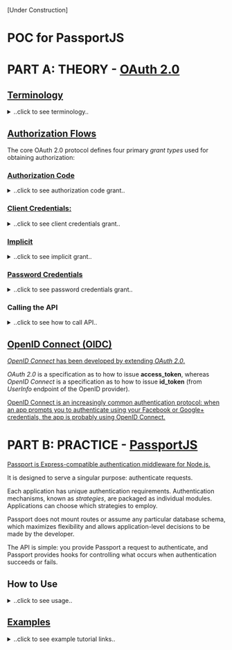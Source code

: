 [Under Construction]

# POC for PassportJS

# PART A: THEORY - [OAuth 2.0](https://oauth.net/2/ "OAuth 2.0")

##  [Terminology](https://www.amazon.co.uk/Getting-Started-OAuth-Ryan-Boyd/dp/1449311601 "Book: Getting Started with OAuth 2.0, by Ryan Boyd")

<details>
<summary>..click to see terminology..</summary>

**Authentication:** Authentication is the process of verifying the identity of a user—knowing that the user is who they claim to be.

**Federated Authentication:** Although many applications have their own system of accounts (including usernames
and passwords), some applications rely on other services to verify the identity of users.
This is called federated authentication.

In a corporate IT environment, applications may trust an Active Directory server, a
LDAP server, or a SAML provider to authenticate users.

On the Web, applications often trust OpenID providers (such as Google) to
handle the authentication of users.

**OpenID Connect** is the next-generation version of OpenID based on OAuth 2.0.

**Authorization:** Authorization is the process of verifying that a user has the right to perform some action. This typically first requires valid identification of the user (authentication) in order to check whether the actual user is authorized.

A web application first verifies your identity by logging you in, and then it ensures that you access only the data and services you’re allowed to, typically by checking an access control list for each operation.

**Delegated Authorization:** Delegated authorization is granting access to another person or application to perform actions on your behalf.

A user grants access to an application to perform actions on the user’s behalf and the application can only perform the authorized actions.

**Roles:** Actors in the OAuth protocol flows:

- ***Resource server***  hosts user-owned resources that are protected by OAuth. 
- ***Resource owner*** has the ability to grant access to their(user's) own data hosted on the resource server.
- ***Client*** is an application making API requests to perform actions on protected resources on behalf of the resource owner and with its authorization.
- ***Authorization server*** gets consent from the resource owner and issues access tokens to clients for accessing protected resources hosted by a resource server.

**Application Registration:** OAuth requires that applications register with the authorization server so that API requests are able to be properly identified. 

Registration enables the application developer to obtain client credentials, which are
used to authenticate requests made to the authorization server. 
- ***client_id:*** specified as *client_id*  when interacting with the resource server
- ***client_secret:*** specified as *client_secret* when exchanging an authorization code
- ***redirect_uri:*** the location the user should be returned to after they approve access for your app (meaningful for authorization code flow).
- ***scope:*** The data your application is requesting access to. 

**[Bearer Tokens:](https://stackoverflow.com/a/45163991/9918578 "Bearer Token")** A security token with the property that any party in possession of the token (a "bearer") can use the token in any way that any other party in possession of it can. Using a bearer token does not require a bearer to prove possession of cryptographic key material (proof-of-possession).

The bearer token or refresh token is created for you by the authentication server. When a user authenticates your application (client), the authentication server then goes and generates for you a bearer token (refresh token) which you can then use to get an access token.

The bearer token is normally some kind of cryptic value created by the authentication server, it isn't random, it is created based upon the user giving you access and the client your application getting access.

**[JWT:](https://jwt.io/introduction/ "JSON Web Tokens")** JSON Web Token (JWT) is an open standard that defines a compact and self-contained way for securely transmitting information between parties as a JSON object.

[Online tools](https://www.jsonwebtoken.io/ "Encode or Decode JWTs") are available to encode/decode JSON web tokens.

The end goal of using OAuth is the same: you’re trying to obtain an OAuth access token that your application can use to perform API requests on behalf of a user or the application itself. Send the access token in a *HTTP **Authorization** header*
</details>

## [Authorization Flows](https://www.amazon.co.uk/Getting-Started-OAuth-Ryan-Boyd/dp/1449311601 "Book: Getting Started with OAuth 2.0, by Ryan Boyd")

The core OAuth 2.0 protocol defines four primary *grant types* used for obtaining authorization:
### [Authorization Code](https://tools.ietf.org/html/rfc6749#section-1.3.1 "Authorization Code")
<details>
<summary>..click to see authorization code grant..</summary>

The *authorization code* is obtained by using an *authorization server* as an intermediary between the *client* and *resource owner*.  

You can find the URL for the OAuth *authorization endpoint* in the API provider’s documentation. 

You will need to specify a few query parameters with that link:
- **client_id**
- **redirect_url**
- **response_type** should be **code**
- **scope**
- **state:** A unique value to prevent cross-site request forgery (CSRF) attacks. should be a random unique string for this particular request.

If successful, the user will be redirected back to the application at the URL specified as the **redirect_uri** with the authorization code (in the URL as the **code** query parameter) and state (the value of the **state** parameter passed in the initial request to the authorization server): *http://www.example.com/oauth_callback?code=ABC1234&state=XYZ5678*

Because the *resource owner* only authenticates with the *authorization server*, the *resource owner*'s credentials are never shared with the *client*.

Exchange the **code** for an *access token*. A client library for OAuth does this automatically. Otherwise, make an HTTP POST request. It should be authenticated by including an HTTP Basic *Authorization* header as **Authorization: Basic Base64($CLIENT_ID:$CLIENT_SECRET)**

The HTTP post request should use following parameters:

- *code*
- *redirect_uri* 
- *grant_type:* should be *authorization_code*

**[Access Token Response:](https://tools.ietf.org/html/rfc6749#section-4.1.4 "Authorization Code Access Token Response")**

If successful, the authorization server will issue an **access_token** (short-lived).

**token_type** is *bearer* (mostly). 

Token has a remaining life time (sec), **expires_in**. 

**refresh_token** (long-lived) is used to acquire a new access token after the current one expires.
</details>

### [Client Credentials:](https://tools.ietf.org/html/rfc6749#section-1.3.4 "Client Credentials")

<details>
<summary>..click to see client credentials grant..</summary>

*Client credentials* are used as an authorization grant typically when the *client* is acting on its own behalf (the *client* is also the *resource owner*) or is requesting access to protected resources based on an authorization previously arranged with the *authorization server*.

You can find the *authorization server*’s token URL in the API provider’s documentation. 

The required POST parameters:

- **grant_type:** should be **client_credentials**
- **client_id**
- **client_secret**

**[Access Token Response:](https://tools.ietf.org/html/rfc6749#section-4.4.3 "Client Credentials Access Token Response")**
If successful, an **access_token** is returned to
the client.

The *client credentials* flow typically provides a long-lived **access_token**, does not issue **refresh token**., Simply ask for a new **access_token** when expired.
</details>

### [Implicit](https://tools.ietf.org/html/rfc6749#section-1.3.2 "Implicit")

<details>
<summary>..click to see implicit grant..</summary>

[It is generally not recommended to use the implicit flow (and some servers prohibit this flow entirely)](https://oauth.net/2/grant-types/implicit/ "OAuth 2.0 Implicit Grant")
</details>

### [Password Credentials](https://tools.ietf.org/html/rfc6749#section-1.3.3 "Resource Owner Password Credentials")

<details>
<summary>..click to see password credentials grant..</summary>

The credentials should only be used when there is a high degree of trust between the resource owner and the client (e.g., the client is part of the device operating system or a highly privileged application), and when other authorization grant types are not available (such as an authorization code).
</details>

### Calling the API

<details>
<summary>..click to see how to call API..</summary>

The preferred way of authorizing requests is by sending the *access_token* in a HTTP *Authorization* header. When the *access_token* expires, the
*refresh_token* parameter can be used to obtain a new access token.
</details>

## [OpenID Connect (OIDC)](http://openid.net/connect/ "OpenID Connect")

[*OpenID Connect* has been developed by extending *OAuth 2.0*.](https://medium.com/@darutk/diagrams-of-all-the-openid-connect-flows-6968e3990660 "Diagrams of All The OpenID Connect Flows")

*OAuth 2.0* is a specification as to how to issue **access_token**, whereas *OpenID Connect* is a specification as to how to issue **id_token** (from *UserInfo* endpoint of the OpenID provider).

[OpenID Connect is an increasingly common authentication protocol: when an app prompts you to authenticate using your Facebook or Google+ credentials, the app is probably using OpenID Connect.](https://developers.onelogin.com/openid-connect "OIDC Overview")

# PART B: PRACTICE - [PassportJS](http://www.passportjs.org/ "PassportJS")
[Passport is Express-compatible authentication middleware for Node.js.](https://github.com/jaredhanson/passport "PassportJS Github Repo")

It is designed to serve a singular purpose: authenticate requests.

Each application has unique authentication requirements. Authentication mechanisms, known as *strategies*, are packaged as individual modules. Applications can choose which strategies to employ.

Passport does not mount routes or assume any particular database schema, which maximizes flexibility and allows application-level decisions to be made by the developer. 

The API is simple: you provide Passport a request to authenticate, and Passport provides hooks for controlling what occurs when authentication succeeds or fails.

## How to Use
<details>
<summary>..click to see usage..</summary>

*Strategies* must be configured prior to using them in a route:

``` js
passport.use(new LocalStrategy(
  function(username, password, done) {
    User.findOne({ username: username }, function (err, user) {
      if (err) { return done(err); }
      if (!user) { return done(null, false); }
      if (!user.verifyPassword(password)) { return done(null, false); }
      return done(null, user);
    });
  }
));
```

For persistent login *sessions*,the authenticated user must be *serialized* to the session, and *deserialized* when subsequent requests are made.

``` js
passport.serializeUser(function(user, done) {
  done(null, user.id);
});

passport.deserializeUser(function(id, done) {
  User.findById(id, function (err, user) {
    done(err, user);
  });
});
```

To use Passport in an Express, configure it with the required **passport.initialize()** middleware. If your application uses persistent login *sessions* (recommended, but not required), **passport.session()** middleware must also be used.

``` js
var app = express();
app.use(require('serve-static')(__dirname + '/../../public'));
app.use(require('cookie-parser')());
app.use(require('body-parser').urlencoded({ extended: true }));
app.use(require('express-session')({ secret: 'keyboard cat', resave: true, saveUninitialized: true }));
app.use(passport.initialize());
app.use(passport.session());
```

**authenticate()** function is used as route middleware to authenticate requests.

``` js
app.post('/login', 
  passport.authenticate('local', { failureRedirect: '/login' }),
  function(req, res) {
    res.redirect('/');
  });
```
</details>

## [Examples](https://github.com/jaredhanson/passport#examples "Example Tutors")
<details>
<summary>..click to see example tutorial links..</summary>

[User Authentication with Passport and Express 4](http://mherman.org/blog/2015/01/31/local-authentication-with-passport-and-express-4/ "User Authentication with Passport and Express 4") / [Code](https://github.com/mjhea0/passport-local-express4)

[Social Authentication in Node.js with Passport](http://mherman.org/blog/2015/09/26/social-authentication-in-node-dot-js-with-passport/ "Social Authentication in Node.js with Passport") / [Code](https://github.com/mjhea0/passport-social-auth)

[Express 4.x app using Passport for authentication with username and password](https://github.com/hlltarakci/express-4.x-local-example "Code for Express 4.x app using Passport for authentication with username and password")

</details>


